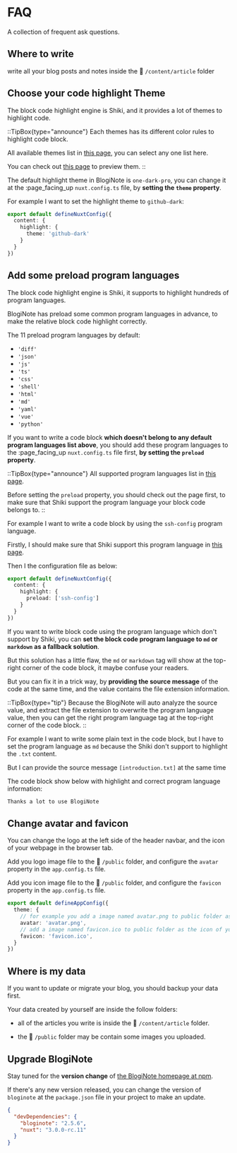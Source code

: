 # FAQ

A collection of frequent ask questions.

## Where to write
write all your blog posts and notes inside the :file_folder: `/content/article` folder

## Choose your code highlight Theme
The block code highlight engine is Shiki, and it provides a lot of themes to highlight code.

::TipBox{type="announce"}
Each themes has its different color rules to highlight code block.

All available themes list in [this page](https://github.com/shikijs/shiki/blob/main/docs/themes.md#all-theme), you can select any one list here.

You can check out [this page](https://vscodethemes.com/) to preview them.
::

The default highlight theme in BlogiNote is `one-dark-pro`, you can change it at the :page_facing_up `nuxt.config.ts` file, by **setting the `theme` property**.

For example I want to set the highlight theme to `github-dark`:

```ts [nuxt.config.ts] {4}
export default defineNuxtConfig({
  content: {
    highlight: {
      theme: 'github-dark'
    }
  }
})
```

## Add some preload program languages
The block code highlight engine is Shiki, it supports to highlight hundreds of program languages.

BlogiNote has preload some common program languages in advance, to make the relative block code highlight correctly.

The 11 preload program languages by default:

* `'diff'`
* `'json'`
* `'js'`
* `'ts'`
* `'css'`
* `'shell'`
* `'html'`
* `'md'`
* `'yaml'`
* `'vue'`
* `'python'`

If you want to write a code block **which doesn't belong to any default program languages list above**, you should add these program languages to the :page_facing_up `nuxt.config.ts` file first, **by setting the `preload` property**.

::TipBox{type="announce"}
All supported program languages list in [this page](https://github.com/shikijs/shiki/blob/main/docs/languages.md).

Before setting the `preload` property, you should check out the page first, to make sure that Shiki support the program language your block code belongs to.
::

For example I want to write a code block by using the `ssh-config` program language.

Firstly, I should make sure that Shiki support this program language in [this page](https://github.com/shikijs/shiki/blob/main/docs/languages.md).

Then I the configuration file as below:

```ts [nuxt.config.ts] {4}
export default defineNuxtConfig({
  content: {
    highlight: {
      preload: ['ssh-config']
    }
  }
})
```


If you want to write block code using the program language which don't support by Shiki, you can **set the block code program language to `md` or `markdown` as a fallback solution**.

But this solution has a little flaw, the `md` or `markdown` tag will show at the top-right corner of the code block, it maybe confuse your readers.

But you can fix it in a trick way, by **providing the source message** of the code at the same time, and the value contains the file extension information.

::TipBox{type="tip"}
Because the BlogiNote will auto analyze the source value, and extract the file extension to overwrite the program language value, then you can get the right program language tag at the top-right corner of the code block.
::

For example I want to write some plain text in the code block, but I have to set the program language as `md` because the Shiki don't support to highlight the `.txt` content.

But I can provide the source message `[introduction.txt]` at the same time

The code block show below with highlight and correct program language information:

```md [introduction.txt]
Thanks a lot to use BlogiNote
```

## Change avatar and favicon
You can change the logo at the left side of the header navbar, and the icon of your webpage in the browser tab.

Add you logo image file to the :file_folder: `/public` folder, and configure the `avatar` property in the `app.config.ts` file.

Add you icon image file to the :file_folder: `/public` folder, and configure the `favicon` property in the `app.config.ts` file.

```ts [app.config.ts] {4, 6}
export default defineAppConfig({
  theme: {
    // for example you add a image named avatar.png to public folder as the logo
    avatar: 'avatar.png',
    // add a image named favicon.ico to public folder as the icon of your webpage
    favicon: 'favicon.ico',
  }
})
```

## Where is my data
If you want to update or migrate your blog, you should backup your data first.

Your data created by yourself are inside the follow folders:

* all of the articles you write is inside the :file_folder: `/content/article` folder.

* the :file_folder: `/public` folder may be contain some images you uploaded.

## Upgrade BlogiNote
Stay tuned for the **version change** of [the BlogiNote homepage at npm](https://www.npmjs.com/package/bloginote).

If there's any new version released, you can change the version of `bloginote` at the `package.json` file in your project to make an update.

```json [package.json] {3}
{
  "devDependencies": {
    "bloginote": "2.5.6",
    "nuxt": "3.0.0-rc.11"
  }
}
```